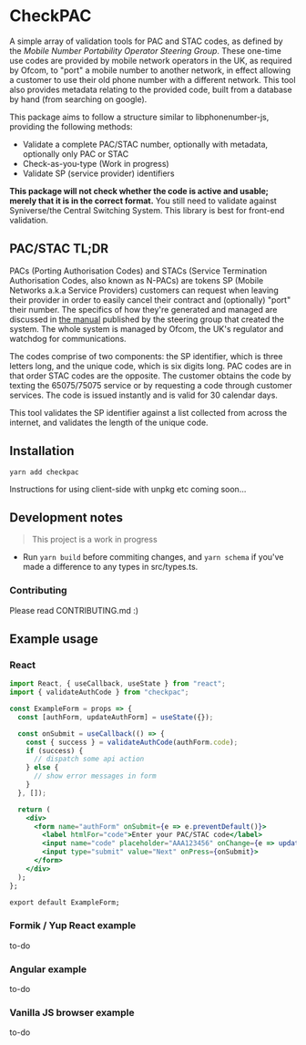 # CheckPAC

A simple array of validation tools for PAC and STAC codes, as defined by the _Mobile Number Portability Operator Steering Group_. These one-time use codes are provided by mobile network operators in the UK, as required by Ofcom, to "port" a mobile number to another network, in effect allowing a customer to use their old phone number with a different network. This tool also provides metadata relating to the provided code, built from a database by hand (from searching on google).

This package aims to follow a structure similar to libphonenumber-js, providing the following methods:

* Validate a complete PAC/STAC number, optionally with metadata, optionally only PAC or STAC
* Check-as-you-type (Work in progress)
* Validate SP (service provider) identifiers

**This package will not check whether the code is active and usable; merely that it is in the correct format.** You still need to validate against Syniverse/the Central Switching System. This library is best for front-end validation.

## PAC/STAC TL;DR

PACs (Porting Authorisation Codes) and STACs (Service Termination Authorisation Codes, also known as N-PACs) are tokens SP (Mobile Networks a.k.a Service Providers) customers can request when leaving their provider in order to easily cancel their contract and (optionally) "port" their number. The specifics of how they're generated and managed are discussed in [the manual](https://mnposg.org.uk/wp/wp-content/uploads/2020/04/MNP2-Manual-issue-2.86.pdf) published by the steering group that created the system. The whole system is managed by Ofcom, the UK's regulator and watchdog for communications.

The codes comprise of two components: the SP identifier, which is three letters long, and the unique code, which is six digits long. PAC codes are in that order STAC codes are the opposite. The customer obtains the code by texting the 65075/75075 service or by requesting a code through customer services. The code is issued instantly and is valid for 30 calendar days.

This tool validates the SP identifier against a list collected from across the internet, and validates the length of the unique code.

## Installation

```shell
yarn add checkpac
```

Instructions for using client-side with unpkg etc coming soon...

## Development notes

> This project is a work in progress

* Run `yarn build` before commiting changes, and `yarn schema` if you've made a difference to any types in src/types.ts.

### Contributing

Please read CONTRIBUTING.md :)

## Example usage

### React

```jsx
import React, { useCallback, useState } from "react";
import { validateAuthCode } from "checkpac";

const ExampleForm = props => {
  const [authForm, updateAuthForm] = useState({});

  const onSubmit = useCallback(() => {
    const { success } = validateAuthCode(authForm.code);
    if (success) {
      // dispatch some api action
    } else {
      // show error messages in form
    }
  }, []);

  return (
    <div>
      <form name="authForm" onSubmit={e => e.preventDefault()}>
        <label htmlFor="code">Enter your PAC/STAC code</label>
        <input name="code" placeholder="AAA123456" onChange={e => updateAuthForm({ ...authForm, code: e.target.value })} />
        <input type="submit" value="Next" onPress={onSubmit}>
      </form>
    </div>
  );
};

export default ExampleForm;
```

### Formik / Yup React example

to-do

### Angular example

to-do

### Vanilla JS browser example

to-do
